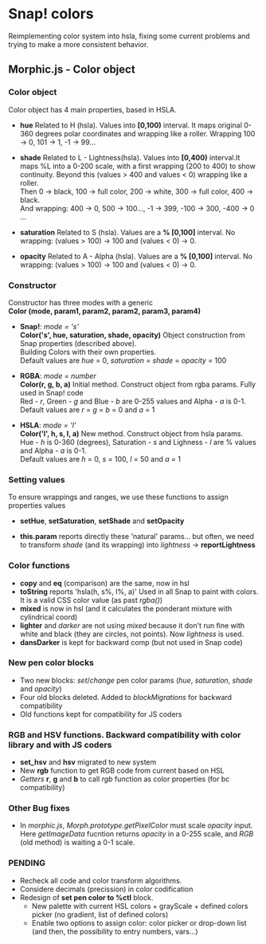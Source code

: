# Snap! colors
Reimplementing color system into hsla, fixing some current problems and trying to make a more consistent behavior.

## Morphic.js - Color object

### Color object
Color object has 4 main properties, based in HSLA.

  - **hue** Related to H (hsla). Values into **[0,100)** interval. It maps original 0-360 degrees polar coordinates and wrapping like a roller.
    Wrapping 100 -> 0, 101 -> 1, -1 -> 99...

  - **shade** Related to L - Lightness(hsla). Values into **[0,400)** interval.It maps %L into a 0-200 scale, with a first wrapping (200 to 400) to show continuity. Beyond this (values > 400 and values < 0) wrapping like a roller.  
    Then 0 -> black, 100 -> full color, 200 -> white, 300 -> full color, 400 -> black.  
    And wrapping: 400 -> 0, 500 -> 100..., -1 -> 399, -100 -> 300, -400 -> 0 ...
    
  - **saturation** Related to S (hsla). Values are a **% [0,100]** interval. No wrapping: (values > 100) -> 100 and (values < 0) -> 0.

  - **opacity** Related to A - Alpha (hsla). Values are a **% [0,100]** interval. No wrapping: (values > 100) -> 100 and (values < 0) -> 0.

### Constructor
Constructor has three modes with a generic  
**Color (mode, param1, param2, param2, param3, param4)**

  - **Snap!**: _mode = 's'_  
    **Color('s', hue, saturation, shade, opacity)** Object construction from Snap properties (described above).  
    Building Colors with their own properties.  
    Default values are _hue_ = 0, _saturation_ = _shade_ = _opacity_ = 100

  - **RGBA**: _mode = number_  
    **Color(r, g, b, a)** Initial method. Construct object from rgba params. Fully used in Snap! code  
    Red - _r_, Green - _g_ and Blue - _b_ are 0-255 values and Alpha - _a_ is 0-1.  
    Default values are _r_ = _g_ = _b_ = 0 and _a_ = 1

  - **HSLA**: _mode = 'l'_  
    **Color('l', h, s, l, a)** New method. Construct object from hsla params.  
    Hue - _h_ is 0-360 (degrees), Saturation - _s_ and Lighness - _l_ are % values and Alpha - _a_ is 0-1.  
    Default values are _h_ = 0, _s_ = 100, _l_ = 50 and _a_ = 1

### Setting values
To ensure wrappings and ranges, we use these functions to assign properties values

  - **setHue**, **setSaturation**, **setShade** and **setOpacity**

  - **this.param** reports directly these 'natural' params... but often, we need to transform _shade_ (and its wrapping) into _lightness_ -> **reportLightness**

### Color functions
  - **copy** and **eq** (comparison) are the same, now in hsl
  - **toString** reports 'hsla(h, s%, l%, a)' Used in all Snap to paint with colors. It is a valid CSS color value (as past _rgba()_)
  - **mixed** is now in hsl (and it calculates the ponderant mixture with cylindrical coord)
  - **lighter** and *darker* are not using _mixed_ because it don't run fine with white and black (they are circles, not points). Now _lightness_ is used.
  - **dansDarker** is kept for backward comp (but not used in Snap code)

### New pen color blocks
  - Two new blocks: _set_/_change_ pen color params (_hue_, _saturation_, _shade_ and _opacity_)
  - Four old blocks deleted. Added to _blockMigrations_ for backward compatibility
  - Old functions kept for compatibility for JS coders

### RGB and HSV functions. Backward compatibility with color library and with JS coders
  - **set_hsv** and **hsv** migrated to new system
  - New **rgb** function to get RGB code from current based on HSL
  - _Getters_ **r**, **g** and **b** to call _rgb_ function as color properties (for bc compatibility)

### Other Bug fixes
  - In _morphic.js_, _Morph.prototype.getPixelColor_ must scale _opacity_ input. Here _getImageData_ fucntion returns _opacity_ in a 0-255 scale, and _RGB_ (old method) is waiting a 0-1 scale.

### PENDING
  - Recheck all code and color transform algorithms.
  - Considere decimals (precission) in color codification
  - Redesign of **set pen color to %ctl** block.
    - New palette with current HSL colors + grayScale + defined colors picker (no gradient, list of defined colors)
    - Enable two options to assign color: color picker or drop-down list (and then, the possibility to entry numbers, vars...)

